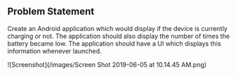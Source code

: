 ## Problem Statement
Create an Android application which would display if the device is currently charging or not. The application should also display the number of times the battery became low. The application should have a UI which displays this information whenever launched.

![Screenshot](/images/Screen Shot 2019-06-05 at 10.14.45 AM.png)
